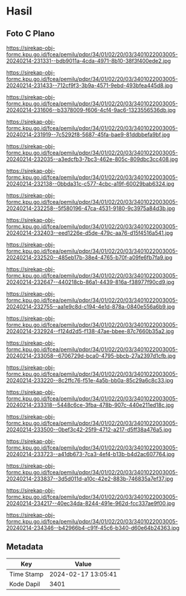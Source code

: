 # Hasil

## Foto C Plano

https://sirekap-obj-formc.kpu.go.id/fcea/pemilu/pdpr/34/01/02/20/03/3401022003005-20240214-231331--bdb9011a-4cda-4971-8b10-38f3f400ede2.jpg

https://sirekap-obj-formc.kpu.go.id/fcea/pemilu/pdpr/34/01/02/20/03/3401022003005-20240214-231433--712cf9f3-3b9a-4571-9ebd-493bfea445d8.jpg

https://sirekap-obj-formc.kpu.go.id/fcea/pemilu/pdpr/34/01/02/20/03/3401022003005-20240214-231606--b3378009-f606-4cf4-9ac6-1323556536db.jpg

https://sirekap-obj-formc.kpu.go.id/fcea/pemilu/pdpr/34/01/02/20/03/3401022003005-20240214-231919--7c5292f8-5687-45fa-bae9-81ddbbefa9bf.jpg

https://sirekap-obj-formc.kpu.go.id/fcea/pemilu/pdpr/34/01/02/20/03/3401022003005-20240214-232035--a3edcfb3-7bc3-462e-805c-809dbc3cc408.jpg

https://sirekap-obj-formc.kpu.go.id/fcea/pemilu/pdpr/34/01/02/20/03/3401022003005-20240214-232138--0bbda31c-c577-4cbc-a19f-60029bab6324.jpg

https://sirekap-obj-formc.kpu.go.id/fcea/pemilu/pdpr/34/01/02/20/03/3401022003005-20240214-232258--5f580196-47ca-4531-9180-9c3975a84d3b.jpg

https://sirekap-obj-formc.kpu.go.id/fcea/pemilu/pdpr/34/01/02/20/03/3401022003005-20240214-232403--eed1226e-d5de-479c-aa76-d15f4516a541.jpg

https://sirekap-obj-formc.kpu.go.id/fcea/pemilu/pdpr/34/01/02/20/03/3401022003005-20240214-232520--485eb17b-38e4-4765-b70f-a09fe6fb7fa9.jpg

https://sirekap-obj-formc.kpu.go.id/fcea/pemilu/pdpr/34/01/02/20/03/3401022003005-20240214-232647--440218cb-86a1-4439-816a-f38977f90cd9.jpg

https://sirekap-obj-formc.kpu.go.id/fcea/pemilu/pdpr/34/01/02/20/03/3401022003005-20240214-232755--aa1e9c8d-c194-4e1d-878a-0840e556a6b9.jpg

https://sirekap-obj-formc.kpu.go.id/fcea/pemilu/pdpr/34/01/02/20/03/3401022003005-20240214-232924--f124d2d5-f138-47ae-bbee-87c7660b35a2.jpg

https://sirekap-obj-formc.kpu.go.id/fcea/pemilu/pdpr/34/01/02/20/03/3401022003005-20240214-233058--6706729d-bca0-4795-bbcb-27a2397d1cfb.jpg

https://sirekap-obj-formc.kpu.go.id/fcea/pemilu/pdpr/34/01/02/20/03/3401022003005-20240214-233220--8c2ffc76-f51e-4a5b-bb0a-85c29a6c8c33.jpg

https://sirekap-obj-formc.kpu.go.id/fcea/pemilu/pdpr/34/01/02/20/03/3401022003005-20240214-233318--5448c6ce-3fba-478b-907c-440e211ed18c.jpg

https://sirekap-obj-formc.kpu.go.id/fcea/pemilu/pdpr/34/01/02/20/03/3401022003005-20240214-233500--0bef3c42-25f9-4712-a217-d5ff38a476a5.jpg

https://sirekap-obj-formc.kpu.go.id/fcea/pemilu/pdpr/34/01/02/20/03/3401022003005-20240214-233723--a41db673-7ca3-4ef4-b13b-b4d2ac607764.jpg

https://sirekap-obj-formc.kpu.go.id/fcea/pemilu/pdpr/34/01/02/20/03/3401022003005-20240214-233837--3d5d011d-a10c-42e2-883b-746835a7ef37.jpg

https://sirekap-obj-formc.kpu.go.id/fcea/pemilu/pdpr/34/01/02/20/03/3401022003005-20240214-234217--40ec34da-8244-491e-962d-fcc337ae9f00.jpg

https://sirekap-obj-formc.kpu.go.id/fcea/pemilu/pdpr/34/01/02/20/03/3401022003005-20240214-234346--b42966b4-c91f-45c6-b340-d60e64b24363.jpg


## Metadata

| Key        | Value               |
| ---------- | ------------------- |
| Time Stamp | 2024-02-17 13:05:41 |
| Kode Dapil | 3401                |



